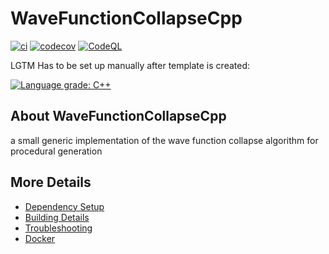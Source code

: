 # WaveFunctionCollapseCpp

[![ci](https://github.com/julienlopez/WaveFunctionCollapseCpp/actions/workflows/ci.yml/badge.svg)](https://github.com/julienlopez/WaveFunctionCollapseCpp/actions/workflows/ci.yml)
[![codecov](https://codecov.io/gh/julienlopez/WaveFunctionCollapseCpp/branch/main/graph/badge.svg)](https://codecov.io/gh/julienlopez/WaveFunctionCollapseCpp)
[![CodeQL](https://github.com/julienlopez/WaveFunctionCollapseCpp/actions/workflows/codeql-analysis.yml/badge.svg)](https://github.com/julienlopez/WaveFunctionCollapseCpp/actions/workflows/codeql-analysis.yml)

LGTM Has to be set up manually after template is created:

[![Language grade: C++](https://img.shields.io/lgtm/grade/cpp/github/julienlopez/WaveFunctionCollapseCpp)](https://lgtm.com/projects/g/julienlopez/WaveFunctionCollapseCpp/context:cpp)

## About WaveFunctionCollapseCpp
a small generic implementation of the wave function collapse algorithm for procedural generation


## More Details

 * [Dependency Setup](README_dependencies.md)
 * [Building Details](README_building.md)
 * [Troubleshooting](README_troubleshooting.md)
 * [Docker](README_docker.md)

